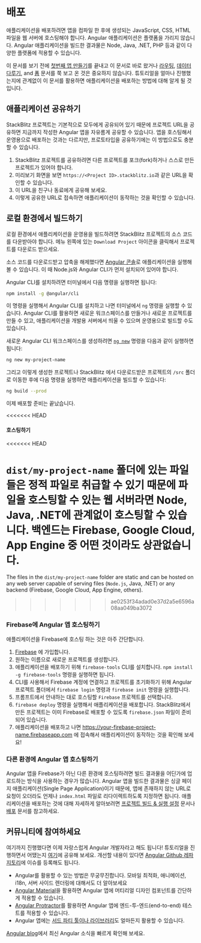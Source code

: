 <!--
# Deployment
-->
# 배포


<!--
To deploy your application, you have to compile it, and then host the JavaScript, CSS, and HTML on a web server. Built Angular applications are very portable and can live in any environment or served by any technology, such as Node, Java, .NET, PHP, and many others.
-->
애플리케이션을 배포하려면 앱을 컴파일 한 후에 생성되는 JavaScript, CSS, HTML 파일을 웹 서버에 호스팅해야 합니다. Angular 애플리케이션은 플랫폼을 가리지 않습니다. Angular 애플리케이션을 빌드한 결과물은 Node, Java, .NET, PHP 등과 같이 다양한 플랫폼에 적용할 수 있습니다.

<div class="alert is-helpful">

<!--
Whether you came here directly from [Your First App](start "Getting Started: Your First App"), or completed the entire online store application through the [Routing](start/routing "Getting Started: Routing"), [Managing Data](start/data "Getting Started: Managing Data"), and [Forms](start/forms "Getting Started: Forms") sections, you have an application that you can deploy by following the instructions in this section. 
-->
이 문서를 보기 전에 [첫번째 앱 만들기](start "시작하기: 첫번째 앱 만들기")를 끝내고 이 문서로 바로 왔거나 [라우팅](start/routing "시작하기: 라우팅"), [데이터 다루기](start/data "시작하기: 데이투 다루기"), and [폼](start/forms "시작하기: 폼") 문서를 쭉 보고 온 것은 중요하지 않습니다. 튜토리얼을 얼마나 진행했는지에 관계없이 이 문서를 활용하면 애플리케이션을 배포하는 방법에 대해 알게 될 것입니다.

</div>


<!--
## Share your application
-->
## 애플리케이션 공유하기

<!--
StackBlitz projects are public by default, allowing you to share your Angular app via the project URL. Keep in mind that this is a great way to share ideas and prototypes, but it is not intended for production hosting.

1. In your StackBlitz project, make sure you have forked or saved your project.
1. In the preview page, you should see a URL that looks like `https://<Project ID>.stackblitz.io`.
1. Share this URL with a friend or colleague.
1. Users that visit your URL will see a development server start up, and then your application will load.
-->
StackBlitz 프로젝트는 기본적으로 모두에게 공유되어 있기 때문에 프로젝트 URL을 공유하면 지금까지 작성한 Angular 앱을 자유롬게 공유할 수 있습니다. 앱을 호스팅해서 운영용으로 배포하는 것과는 다르지만, 프로토타입을 공유하기에는 이 방법으로도 충분할 수 있습니다.

1. StackBlitz 프로젝트를 공유하려면 다른 프로젝트를 포크(fork)하거나 스스로 만든 프로젝트가 있어야 합니다.
1. 미리보기 화면을 보면 `https://<Project ID>.stackblitz.io`과 같은 URL을 확인할 수 있습니다.
1. 이 URL을 친구나 동료에게 공유해 보세요.
1. 이렇게 공유한 URL로 접속하면 애플리케이션이 동작하는 것을 확인할 수 있습니다.

<!--
## Building locally
-->
## 로컬 환경에서 빌드하기

<!--
To build your application locally or for production, you will need to download the source code from your StackBlitz project. Click the `Download Project` icon in the left menu across from `Project` to download your files.

Once you have the source code downloaded and unzipped, use the [Angular Console](https://angularconsole.com "Angular Console web site") to serve the application, or you install `Node.js` and have the Angular CLI installed.

From the terminal, install the Angular CLI globally with:
-->
로컬 환경에서 애플리케이션을 운영용을 빌드하려면 StackBlitz 프로젝트의 소스 코드를 다운받아야 합니다. 메뉴 왼쪽에 있는 `Download Project` 아이콘을 클릭해서 프로젝트를 다운로드 받으세요.

소스 코드를 다운로드받고 압축을 해제했다면 [Angular 콘솔](https://angularconsole.com "Angular Console web site")로 애플리케이션을 실행해볼 수 있습니다. 이 때 Node.js와 Angular CLI가 먼저 설치되어 있어야 합니다.

Angular CLI를 설치하려면 터미널에서 다음 명령을 실행하면 됩니다:

```sh
npm install -g @angular/cli
```

<!--
This will install the command `ng` into your system, which is the command you use to create new workspaces, new projects, serve your application during development, or produce builds that can be shared or distributed.

Create a new Angular CLI workspace using the [`ng new`](cli/new "CLI ng new command reference") command:
-->
이 명령을 실행해서 Angular CLI를 설치하고 나면 터미널에서 `ng` 명령을 실행할 수 있습니다. Angular CLI를 활용하면 새로운 워크스페이스를 만들거나 새로운 프로젝트를 만들 수 있고, 애플리케이션을 개발용 서버에서 띄울 수 있으며 운영용으로 빌드할 수도 있습니다.

새로운 Angular CLI 워크스페이스를 생성하려면 [`ng new`](cli/new "CLI ng new command reference") 명령을 다음과 같이 실행하면 됩니다:

```sh
ng new my-project-name
```

<!--
From there you replace the `/src` folder with the one from your `StackBlitz` download, and then perform a build.
-->
그리고 이렇게 생성한 프로젝트나 StackBlitz 에서 다운로드받은 프로젝트의 `/src` 폴더로 이동한 후에 다음 명령을 실행하면 애플리케이션을 빌드할 수 있습니다:

```sh
ng build --prod
```

<!--
This will produce the files that you need to deploy.
-->
이제 배포할 준비는 끝났습니다.

<<<<<<< HEAD
<!--
=======
<div class="alert is-helpful">

If the above `ng build` command throws an error about missing packages, append the missing dependencies in your local project's `package.json` file to match the one in the downloaded StackBlitz project.

</div>

>>>>>>> ae0253f34adad0e37d2a5e6596a08aa049ba3072
#### Hosting the built project
-->
#### 호스팅하기

<<<<<<< HEAD
<!--
The files in the `dist/my-project-name` folder are static and can be hosted on any web server capable of serving files (node, Java, .NET) or any backend (Firebase, Google Cloud, App Engine, others).
-->
`dist/my-project-name` 폴더에 있는 파일들은 정적 파일로 취급할 수 있기 때문에 파일을 호스팅할 수 있는 웹 서버라면 Node, Java, .NET에 관계없이 호스팅할 수 있습니다. 백엔드는 Firebase, Google Cloud, App Engine 중 어떤 것이라도 상관없습니다.
=======
The files in the `dist/my-project-name` folder are static and can be hosted on any web server capable of serving files (`Node.js`, Java, .NET) or any backend (Firebase, Google Cloud, App Engine, others).
>>>>>>> ae0253f34adad0e37d2a5e6596a08aa049ba3072

<!--
### Hosting an Angular app on Firebase
-->
### Firebase에 Angular 앱 호스팅하기

<!--
One of the easiest ways to get your site live is to host it using Firebase.

1. Sign up for a firebase account on [Firebase](https://firebase.google.com/ "Firebase web site").
1. Create a new project, giving it any name you like.
1. Install the `firebase-tools` CLI that will handle your deployment using `npm install -g firebase-tools`.
1. Connect your CLI to your Firebase account and initialize the connection to your project using `firebase login` and `firebase init`.
1. Follow the prompts to select the `Firebase` project you are creating for hosting.
  - Select the `Hosting` option on the first prompt.
  - Select the project you previously created on Firebase.
  - Select `dist/my-project-name` as the public directory.
1. Deploy your application with `firebase deploy`, because the command `firebase init` has created a `firebase.json` file that tells Firebase how to serve your app.
1. Once deployed, visit https://your-firebase-project-name.firebaseapp.com to see it live!
-->
애플리케이션을 Firebase에 호스팅 하는 것은 아주 간단합니다.

1. [Firebase](https://firebase.google.com/ "Firebase web site") 에 가입합니다.
1. 원하는 이름으로 새로운 프로젝트를 생성합니다.
1. 애플리케이션을 배포하기 위해 `firebase-tools` CLI를 설치합니다. `npm install -g firebase-tools` 명령을 실행하면 됩니다.
1. CLI를 사용해서 Firebase 계정에 연결하고 프로젝트를 초기화하기 위해 Angular 프로젝트 폴더에서 `firebase login` 명령과 `firebase init` 명령을 실행합니다.
1. 프롬프트에서 안내하는 대로 호스팅할 `Firebase` 프로젝트를 선택합니다.
1. `firebase deploy` 명령을 실행해서 애플리케이션을 배포합니다. StackBlitz에서 만든 프로젝트는 이미 Firebase로 배포할 수 있도록 `firebase.json` 파일이 준비되어 있습니다.
1. 애플리케이션을 배포하고 나면 https://your-firebase-project-name.firebaseapp.com 에 접속해서 애플리케이션이 동작하는 것을 확인해 보세요!

<!--
### Hosting an Angular app anywhere else
-->
### 다른 환경에 Angular 앱 호스팅하기

<!--
To host an Angular app on another web host, you'll need to upload or send the files to the host. 
Because you are building a Single Page Application, you'll also need to make sure you redirect any invalid URLs to your `index.html` file. 
Learn more about development and distribution of your application in the [Building & Serving](guide/build "Building and Serving Angular Apps") and [Deployment](guide/deployment "Deployment guide") guides.
-->
Angular 앱을 Firebase가 아닌 다른 환경에 호스팅하려면 빌드 결과물을 어딘가에 업로드하는 방식을 사용하는 경우가 많습니다.
Angular 앱을 빌드한 결과물은 싱글 페이지 애플리케이션(Single Page Application)이기 때문에, 앱에 존재하지 않는 URL로 요청이 오더라도 언제나 `index.html` 파일로 리다이렉트하도록 지정하면 됩니다.
애플리케이션을 배포하는 것에 대해 자세하게 알아보려면 [프로젝트 빌드 & 실행 설정](guide/build "프로젝트 빌드 & 실행 설정") 문서나 [배포](guide/deployment "배포") 문서를 참고하세요.

<!--
## Join our community
-->
## 커뮤니티에 참여하세요

<!--
You are now an Angular developer! [Share this moment](https://twitter.com/intent/tweet?url=https://angular.io/start&text=I%20just%20finished%20the%20Angular%20Getting%20Started%20Tutorial "Angular on Twitter"), tell us what you thought of this Getting Started, or submit [suggestions for future editions](https://github.com/angular/angular/issues/new/choose "Angular GitHub repository new issue form"). 

Angular offers many more capabilities, and you now have a foundation that empowers you to build an application and explore those other capabilities:

* Angular provides advanced capabilities for mobile apps, animation, internationalization, server-side rendering, and more. 
* [Angular Material](https://material.angular.io/ "Angular Material web site") offers an extensive library of Material Design components. 
* [Angular Protractor](https://protractor.angular.io/ "Angular Protractor web site") offers an end-to-end testing framework for Angular apps. 
* Angular also has an extensive [network of 3rd-party tools and libraries](https://angular.io/resources "Angular resources list"). 

Keep current by following the [Angular blog](https://blog.angular.io/ "Angular blog"). 
-->
여기까지 진행했다면 이제 자랑스럽게 Angular 개발자라고 해도 됩니다! 튜토리얼을 진행하면서 어땠는지 [여기](https://twitter.com/intent/tweet?url=https://angular.io/start&text=I%20just%20finished%20the%20Angular%20Getting%20Started%20Tutorial "Angular on Twitter")에 공유해 보세요. 개선할 내용이 있다면 [Angular Github 레파지토리](https://github.com/angular/angular/issues/new/choose "Angular GitHub repository new issue form")에 이슈를 등록해도 됩니다.

* Angular를 활용할 수 있는 방법은 무궁무진합니다. 모바일 최적화, 애니메이션, i18n, 서버 사이드 렌더링에 대해서도 더 알아보세요
* [Angular Material](https://material.angular.io/ "Angular Material web site")을 활용하면 Angular 앱에 머티리얼 디자인 컴포넌트를 간단하게 적용할 수 있습니다.
* [Angular Protractor](https://protractor.angular.io/ "Angular Protractor web site")를 활용하면 Angular 앱에 엔드-투-엔드(end-to-end) 테스트를 적용할 수 있습니다.
* Angular 앱에는 [서드 파티 툴이나 라이브러리](https://angular.io/resources "Angular resources list")도 얼마든지 활용할 수 있습니다.

[Angular blog](https://blog.angular.io/ "Angular blog")에서 최신 Angular 소식을 빠르게 확인해 보세요.
